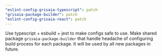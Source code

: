 ```yaml
---
"eslint-config-grisaia-typescript": patch
"grisaia-package-builder": patch
"eslint-config-grisaia-react": patch
---
```


Use typescript + esbuild + jest to make configs safe to use. Make shared package `grisaia-package-builder` that handle headache of configuring build process for each package. It will be used by all new packages in future.
